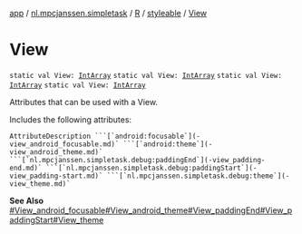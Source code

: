 [app](../../../index.md) / [nl.mpcjanssen.simpletask](../../index.md) / [R](../index.md) / [styleable](index.md) / [View](.)

# View

`static val View: `[`IntArray`](https://kotlinlang.org/api/latest/jvm/stdlib/kotlin/-int-array/index.html)
`static val View: `[`IntArray`](https://kotlinlang.org/api/latest/jvm/stdlib/kotlin/-int-array/index.html)
`static val View: `[`IntArray`](https://kotlinlang.org/api/latest/jvm/stdlib/kotlin/-int-array/index.html)
`static val View: `[`IntArray`](https://kotlinlang.org/api/latest/jvm/stdlib/kotlin/-int-array/index.html)

Attributes that can be used with a View.

Includes the following attributes:

    AttributeDescription ```[`android:focusable`](-view_android_focusable.md)` ```[`android:theme`](-view_android_theme.md)` ```[`nl.mpcjanssen.simpletask.debug:paddingEnd`](-view_padding-end.md)` ```[`nl.mpcjanssen.simpletask.debug:paddingStart`](-view_padding-start.md)` ```[`nl.mpcjanssen.simpletask.debug:theme`](-view_theme.md)`

**See Also**
[#View_android_focusable](-view_android_focusable.md)[#View_android_theme](-view_android_theme.md)[#View_paddingEnd](-view_padding-end.md)[#View_paddingStart](-view_padding-start.md)[#View_theme](-view_theme.md)

